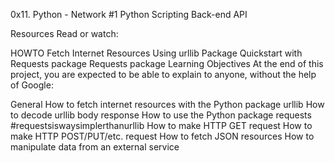 0x11. Python - Network #1
Python
Scripting
Back-end
API

Resources
Read or watch:

HOWTO Fetch Internet Resources Using urllib Package
Quickstart with Requests package
Requests package
Learning Objectives
At the end of this project, you are expected to be able to explain to anyone, without the help of Google:

General
How to fetch internet resources with the Python package urllib
How to decode urllib body response
How to use the Python package requests #requestsiswaysimplerthanurllib
How to make HTTP GET request
How to make HTTP POST/PUT/etc. request
How to fetch JSON resources
How to manipulate data from an external service
